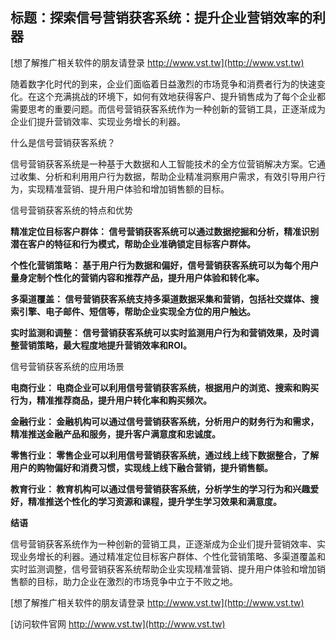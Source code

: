 ## **标题：探索信号营销获客系统：提升企业营销效率的利器**

[想了解推广相关软件的朋友请登录 http://www.vst.tw](http://www.vst.tw)

随着数字化时代的到来，企业们面临着日益激烈的市场竞争和消费者行为的快速变化。在这个充满挑战的环境下，如何有效地获得客户、提升销售成为了每个企业都需要思考的重要问题。而信号营销获客系统作为一种创新的营销工具，正逐渐成为企业们提升营销效率、实现业务增长的利器。

什么是信号营销获客系统？

信号营销获客系统是一种基于大数据和人工智能技术的全方位营销解决方案。它通过收集、分析和利用用户行为数据，帮助企业精准洞察用户需求，有效引导用户行为，实现精准营销、提升用户体验和增加销售额的目标。

信号营销获客系统的特点和优势

**精准定位目标客户群体： 信号营销获客系统可以通过数据挖掘和分析，精准识别潜在客户的特征和行为模式，帮助企业准确锁定目标客户群体。**

**个性化营销策略： 基于用户行为数据和偏好，信号营销获客系统可以为每个用户量身定制个性化的营销内容和推荐产品，提升用户体验和转化率。**

**多渠道覆盖： 信号营销获客系统支持多渠道数据采集和营销，包括社交媒体、搜索引擎、电子邮件、短信等，帮助企业实现全方位的用户触达。**

**实时监测和调整： 信号营销获客系统可以实时监测用户行为和营销效果，及时调整营销策略，最大程度地提升营销效率和ROI。**

信号营销获客系统的应用场景

**电商行业： 电商企业可以利用信号营销获客系统，根据用户的浏览、搜索和购买行为，精准推荐商品，提升用户转化率和购买频次。**

**金融行业： 金融机构可以通过信号营销获客系统，分析用户的财务行为和需求，精准推送金融产品和服务，提升客户满意度和忠诚度。**

**零售行业： 零售企业可以利用信号营销获客系统，通过线上线下数据整合，了解用户的购物偏好和消费习惯，实现线上线下融合营销，提升销售额。**

**教育行业： 教育机构可以通过信号营销获客系统，分析学生的学习行为和兴趣爱好，精准推送个性化的学习资源和课程，提升学生学习效果和满意度。**

**结语**

信号营销获客系统作为一种创新的营销工具，正逐渐成为企业们提升营销效率、实现业务增长的利器。通过精准定位目标客户群体、个性化营销策略、多渠道覆盖和实时监测调整，信号营销获客系统帮助企业实现精准营销、提升用户体验和增加销售额的目标，助力企业在激烈的市场竞争中立于不败之地。

[想了解推广相关软件的朋友请登录 http://www.vst.tw](http://www.vst.tw)


[访问软件官网 http://www.vst.tw](http://www.vst.tw)
